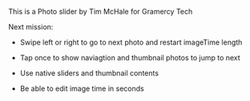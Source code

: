 This is a Photo slider by Tim McHale for Gramercy Tech

Next mission:

- Swipe left or right to go to next photo and restart imageTime
length

- Tap once to show naviagtion and thumbnail photos to jump to next

- Use native sliders and thumbnail contents

- Be able to edit image time in seconds